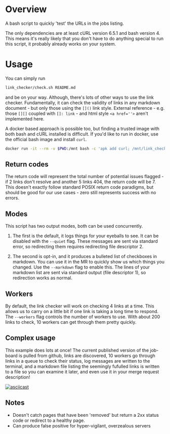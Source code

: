 Overview
=========

A bash script to quickly 'test' the URLs in the jobs listing.

The only dependencies are at least cURL version 6.5.1 and bash version 4. This means it's really likely that you don't have to do anything special to run this script, it probably already works on your system. 

Usage
=========

You can simply run
```sh
link_checker/check.sh README.md 
```
and be on your way. Although, there's lots of other ways to use the link checker. Fundamentally, it can check the validity of links in any markdown document - but only those using the `[]()` link style. External reference - e.g. those `[][]` coupled with `[]: link` - and html style `<a href=''>` aren't implemented here.

A docker based approach is possible too, but finding a trusted image with both bash and cURL installed is difficult. If you'd like to run in docker, use the official bash image and install `curl`.

```sh
docker run -it --rm -v $PWD:/mnt bash -c 'apk add curl; /mnt/link_checker/check.sh /mnt/README.md'
```

Return codes
---------

The return code will represent the total number of potential issues flagged - if 2 links don't resolve and another 5 links 404, the return code will be 7. This doesn't exactly follow standard POSIX return code paradigms, but should be good for our use cases - zero still represents success with no errors.

Modes
---------

This script has two output modes, both can be used concurrently. 

1. The first is the default, it logs things for your eyeballs to see. It can be disabled with the `--quiet` flag. These messages are sent via standard error, so redirecting them requires redirecting file descriptor 2.

1. The second is opt-in, and it produces a bulleted list of checkboxes in markdown. You can use it in the MR to quickly show us which things you changed. Use the `--markdown` flag to enable this. The lines of your markdown list are sent via standard output (file descriptor 1), so redirection works as normal. 

Workers
----------
By default, the link checker will work on checking 4 links at a time. This allows us to carry on a little bit if one link is taking a long time to respond. The `--workers` flag controls the number of workers to use. With about 200 links to check, 10 workers can get through them pretty quickly.

Complex usage
----------
This example does lots at once! The current published version of the job-board is pulled from github, links are discovered, 10 workers go through links in a queue to check their status, log messages are written to the terminal, and a markdown file listing the seemingly fufulled links is written to a file so you can examine it later, and even use it in your merge request description! 

[![asciicast](https://asciinema.org/a/mO5NNWDH5EJkxYIzvgy5ht1h5.svg)](https://asciinema.org/a/mO5NNWDH5EJkxYIzvgy5ht1h5)

Notes
-----

* Doesn't catch pages that have been 'removed' but return a 2xx status code or redirect to a healthy page.
* Can produce false positive for hyper-vigilant, overzealous servers
